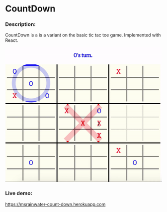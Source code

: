 # CountDown

### Description:
CountDown is a  is a variant on the basic tic tac toe game. Implemented with React. 

![](https://github.com/PaulineOC/SuperTicTacToe/blob/master/SuperTicTacToe.gif?raw=true)


### Live demo: 
https://msrainwater-count-down.herokuapp.com
